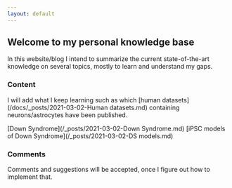 ```yaml
---
layout: default
---
```


## Welcome to my personal knowledge base

In this website/blog I intend to summarize the current state-of-the-art knowledge on several topics, mostly to learn and understand my gaps.

### Content

I will add what I keep learning such as which [human datasets](/docs/_posts/2021-03-02-Human datasets.md) containing neurons/astrocytes have been published.

[Down Syndrome](/_posts/2021-03-02-Down Syndrome.md)
[iPSC models of Down Syndrome](/_posts/2021-03-02-DS models.md)

### Comments

Comments and suggestions will be accepted, once I figure out how to implement that.
